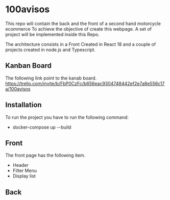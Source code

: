 # 100avisos
This repo will contain the back and the front of a second hand motorcycle ecommerce
To achieve the objective of create this webpage. A set of project will be implemented inside this Repo.

The architecture consists in a Front Created in React 18 and a couple of projects created in node.js and Typescript.

## Kanban Board
The following link point to the kanab board.
https://trello.com/invite/b/FbP0CzFc/b656eac9304748442ef2e7a8e556c17a/100avisos

## Installation 
To run the project you have to run the following command:
* docker-compose up --build

## Front
The front page has the following item.
* Header
* Filter Menu
* Display list

## Back
